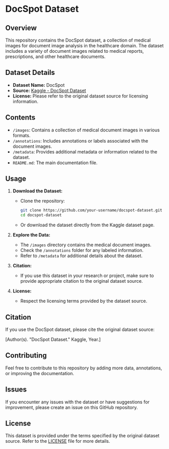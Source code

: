 # DocSpot Dataset

## Overview

This repository contains the DocSpot dataset, a collection of medical images for document image analysis in the healthcare domain. The dataset includes a variety of document images related to medical reports, prescriptions, and other healthcare documents.

## Dataset Details

- **Dataset Name:** DocSpot
- **Source:** [Kaggle - DocSpot Dataset](https://www.kaggle.com/datasets/yashbansal1099/docspot)
- **License:** Please refer to the original dataset source for licensing information.

## Contents

- `/images`: Contains a collection of medical document images in various formats.
- `/annotations`: Includes annotations or labels associated with the document images.
- `/metadata`: Provides additional metadata or information related to the dataset.
- `README.md`: The main documentation file.

## Usage

1. **Download the Dataset:**
   - Clone the repository:

     ```bash
     git clone https://github.com/your-username/docspot-dataset.git
     cd docspot-dataset
     ```

   - Or download the dataset directly from the Kaggle dataset page.

2. **Explore the Data:**
   - The `/images` directory contains the medical document images.
   - Check the `/annotations` folder for any labeled information.
   - Refer to `/metadata` for additional details about the dataset.

3. **Citation:**
   - If you use this dataset in your research or project, make sure to provide appropriate citation to the original dataset source.

4. **License:**
   - Respect the licensing terms provided by the dataset source.

## Citation

If you use the DocSpot dataset, please cite the original dataset source:

\[Author(s). "DocSpot Dataset." Kaggle, Year.\]

## Contributing

Feel free to contribute to this repository by adding more data, annotations, or improving the documentation.

## Issues

If you encounter any issues with the dataset or have suggestions for improvement, please create an issue on this GitHub repository.

## License

This dataset is provided under the terms specified by the original dataset source. Refer to the [LICENSE](LICENSE) file for more details.
